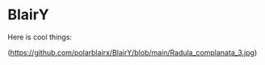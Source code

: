 # BlairY

Here is cool things:

(https://github.com/polarblairx/BlairY/blob/main/Radula_complanata_3.jpg)
